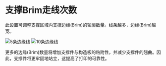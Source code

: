 支撑Brim走线次数
====
此设置可调整支撑区域内支撑边缘(Brim)的轮廓数量。线条越多，边缘(Brim)越宽。

<!--screenshot {
"image_path": "support_brim_2mm.png",
"models": [{"script": "gazebo2.scad"}],
"camera_position": [-74, 38, -137],
"settings": {
"support_enable": true,
"support_use_towers": false,
"support_brim_enable": true,
"support_brim_width": 2
},
"colours": 64
}-->
<!--screenshot {
"image_path": "support_brim_4mm.png",
"models": [{"script": "gazebo2.scad"}],
"camera_position": [-74, 38, -137],
"settings": {
"support_enable": true,
"support_use_towers": false,
"support_brim_enable": true,
"support_brim_width": 4
},
"colours": 64
}-->
![5条边缘线](../images/support_brim_2mm.png)
![10条边缘线](../images/support_brim_4mm.png)

更多的边缘(Brim)数量将增加支撑件与构造板的粘附性，并减少支撑件的翘曲。因此，支撑件将更牢固地站立，这提高了打印的可靠性。
